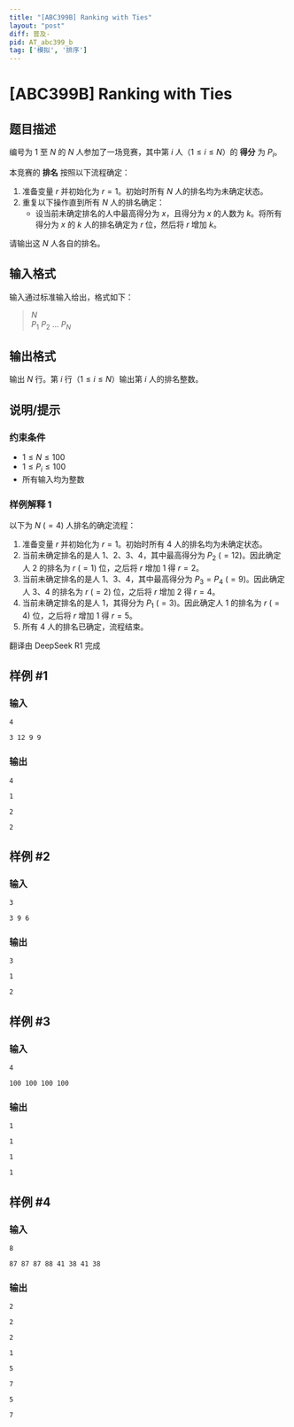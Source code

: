 ```yaml
---
title: "[ABC399B] Ranking with Ties"
layout: "post"
diff: 普及-
pid: AT_abc399_b
tag: ['模拟', '排序']
---
```


# [ABC399B] Ranking with Ties

## 题目描述

[problemUrl]: https://atcoder.jp/contests/abc399/tasks/abc399_b

编号为 $1$ 至 $N$ 的 $N$ 人参加了一场竞赛，其中第 $i$ 人（$1 \leq i \leq N$）的 **得分** 为 $P_i$。

本竞赛的 **排名** 按照以下流程确定：

1. 准备变量 $r$ 并初始化为 $r = 1$。初始时所有 $N$ 人的排名均为未确定状态。
2. 重复以下操作直到所有 $N$ 人的排名确定：
   - 设当前未确定排名的人中最高得分为 $x$，且得分为 $x$ 的人数为 $k$。将所有得分为 $x$ 的 $k$ 人的排名确定为 $r$ 位，然后将 $r$ 增加 $k$。

请输出这 $N$ 人各自的排名。

## 输入格式

输入通过标准输入给出，格式如下：

> $N$   
> $P_1$ $P_2$ $\dots$ $P_N$

## 输出格式

输出 $N$ 行。第 $i$ 行（$1 \leq i \leq N$）输出第 $i$ 人的排名整数。


## 说明/提示

### 约束条件

- $1 \leq N \leq 100$
- $1 \leq P_i \leq 100$
- 所有输入均为整数

### 样例解释 1

以下为 $N\ (=4)$ 人排名的确定流程：
1. 准备变量 $r$ 并初始化为 $r = 1$。初始时所有 4 人的排名均为未确定状态。
2. 当前未确定排名的是人 1、2、3、4，其中最高得分为 $P_2\ (=12)$。因此确定人 2 的排名为 $r\ (=1)$ 位，之后将 $r$ 增加 1 得 $r = 2$。
3. 当前未确定排名的是人 1、3、4，其中最高得分为 $P_3 = P_4\ (=9)$。因此确定人 3、4 的排名为 $r\ (=2)$ 位，之后将 $r$ 增加 2 得 $r = 4$。
4. 当前未确定排名的是人 1，其得分为 $P_1\ (=3)$。因此确定人 1 的排名为 $r\ (=4)$ 位，之后将 $r$ 增加 1 得 $r = 5$。
5. 所有 4 人的排名已确定，流程结束。

翻译由 DeepSeek R1 完成

## 样例 #1

### 输入

```
4
3 12 9 9
```

### 输出

```
4
1
2
2
```

## 样例 #2

### 输入

```
3
3 9 6
```

### 输出

```
3
1
2
```

## 样例 #3

### 输入

```
4
100 100 100 100
```

### 输出

```
1
1
1
1
```

## 样例 #4

### 输入

```
8
87 87 87 88 41 38 41 38
```

### 输出

```
2
2
2
1
5
7
5
7
```

